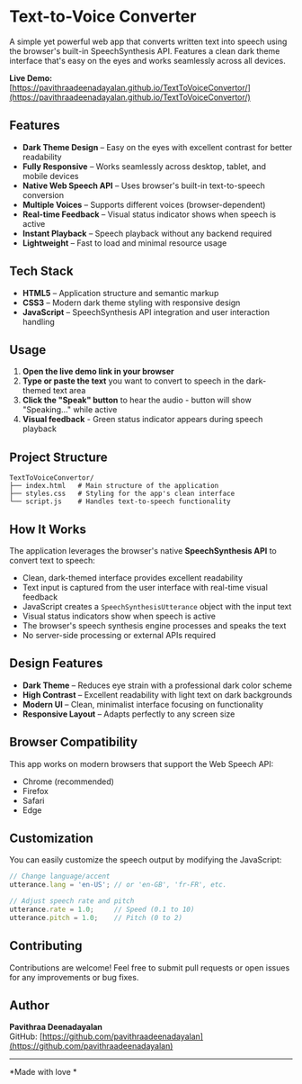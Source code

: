 # Text-to-Voice Converter

A simple yet powerful web app that converts written text into speech using the browser's built-in SpeechSynthesis API. Features a clean dark theme interface that's easy on the eyes and works seamlessly across all devices.

**Live Demo:** [https://pavithraadeenadayalan.github.io/TextToVoiceConvertor/](https://pavithraadeenadayalan.github.io/TextToVoiceConvertor/)

## Features

- **Dark Theme Design** – Easy on the eyes with excellent contrast for better readability
- **Fully Responsive** – Works seamlessly across desktop, tablet, and mobile devices
- **Native Web Speech API** – Uses browser's built-in text-to-speech conversion
- **Multiple Voices** – Supports different voices (browser-dependent)
- **Real-time Feedback** – Visual status indicator shows when speech is active
- **Instant Playback** – Speech playback without any backend required
- **Lightweight** – Fast to load and minimal resource usage

## Tech Stack

- **HTML5** – Application structure and semantic markup
- **CSS3** – Modern dark theme styling with responsive design
- **JavaScript** – SpeechSynthesis API integration and user interaction handling

## Usage

1. **Open the live demo link in your browser**
2. **Type or paste the text** you want to convert to speech in the dark-themed text area
3. **Click the "Speak" button** to hear the audio - button will show "Speaking..." while active
4. **Visual feedback** - Green status indicator appears during speech playback

## Project Structure

```
TextToVoiceConvertor/
├── index.html   # Main structure of the application
├── styles.css   # Styling for the app's clean interface
└── script.js    # Handles text-to-speech functionality
```

## How It Works

The application leverages the browser's native **SpeechSynthesis API** to convert text to speech:

- Clean, dark-themed interface provides excellent readability
- Text input is captured from the user interface with real-time visual feedback
- JavaScript creates a `SpeechSynthesisUtterance` object with the input text
- Visual status indicators show when speech is active
- The browser's speech synthesis engine processes and speaks the text
- No server-side processing or external APIs required

## Design Features

- **Dark Theme** – Reduces eye strain with a professional dark color scheme
- **High Contrast** – Excellent readability with light text on dark backgrounds
- **Modern UI** – Clean, minimalist interface focusing on functionality
- **Responsive Layout** – Adapts perfectly to any screen size

## Browser Compatibility

This app works on modern browsers that support the Web Speech API:
- Chrome (recommended)
- Firefox
- Safari
- Edge

## Customization

You can easily customize the speech output by modifying the JavaScript:

```javascript
// Change language/accent
utterance.lang = 'en-US'; // or 'en-GB', 'fr-FR', etc.

// Adjust speech rate and pitch
utterance.rate = 1.0;     // Speed (0.1 to 10)
utterance.pitch = 1.0;    // Pitch (0 to 2)
```

## Contributing

Contributions are welcome! Feel free to submit pull requests or open issues for any improvements or bug fixes.

## Author

**Pavithraa Deenadayalan**  
GitHub: [https://github.com/pavithraadeenadayalan](https://github.com/pavithraadeenadayalan)

---

*Made with love *

